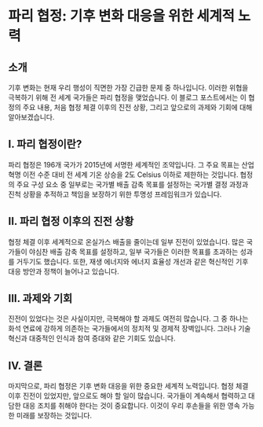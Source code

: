 # 파리 협정: 기후 변화 대응을 위한 세계적 노력

## 소개

기후 변화는 현재 우리 행성이 직면한 가장 긴급한 문제 중 하나입니다. 이러한 위협을 극복하기 위해 전 세계 국가들은 파리 협정을 맺었습니다. 이 블로그 포스트에서는 이 협정의 주요 내용, 처음 협정 체결 이후의 진전 상황, 그리고 앞으로의 과제와 기회에 대해 알아보겠습니다.

## I. 파리 협정이란?

파리 협정은 196개 국가가 2015년에 서명한 세계적인 조약입니다. 그 주요 목표는 산업혁명 이전 수준 대비 전 세계 기온 상승을 2도 Celsius 이하로 제한하는 것입니다. 협정의 주요 구성 요소 중 일부로는 국가별 배출 감축 목표를 설정하는 국가별 결정 과정과 진척 상황을 추적하고 책임을 보장하기 위한 투명성 프레임워크가 있습니다.

## II. 파리 협정 이후의 진전 상황

협정 체결 이후 세계적으로 온실가스 배출을 줄이는데 일부 진전이 있었습니다. 많은 국가들이 야심찬 배출 감축 목표를 설정하고, 일부 국가들은 이러한 목표를 초과하는 성과를 거두기도 했습니다. 또한, 재생 에너지와 에너지 효율성 개선과 같은 혁신적인 기후 대응 방안과 정책이 늘어나고 있습니다.

## III. 과제와 기회

진전이 있었다는 것은 사실이지만, 극복해야 할 과제도 여전히 많습니다. 그 중 하나는 화석 연료에 강하게 의존하는 국가들에서의 정치적 및 경제적 장벽입니다. 그러나 기술혁신과 대중적인 인식과 참여 증대와 같은 기회도 있습니다.

## IV. 결론

마지막으로, 파리 협정은 기후 변화 대응을 위한 중요한 세계적 노력입니다. 협정 체결 이후 진전이 있었지만, 앞으로도 해야 할 일이 많습니다. 국가들이 계속해서 협력하고 대담한 대응 조치를 취해야 한다는 것이 중요합니다. 이것이 우리 후손들을 위한 영속 가능한 미래를 보장하는 것입니다.
